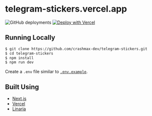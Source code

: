 # telegram-stickers.vercel.app

![GitHub deployments](https://img.shields.io/github/deployments/crashmax-dev/telegram-stickers/production?label=deployment&style=for-the-badge&labelColor=000000)
[![Deploy with Vercel](https://img.shields.io/badge/deploy%20with%20vercel-informational?style=for-the-badge&logo=vercel&logoColor=ffffff&color=000000)](https://vercel.com/new/git/external?repository-url=https%3A%2F%2Fgithub.com%2Fcrashmax-dev%2Ftelegram-stickers)

## Running Locally

```bash
$ git clone https://github.com/crashmax-dev/telegram-stickers.git
$ cd telegram-stickers
$ npm install
$ npm run dev
```

Create a `.env` file similar to [`.env.example`](https://github.com/crashmax-dev/telegram-stickers/blob/master/.env.example).

## Built Using

- [Next.js](https://nextjs.org)
- [Vercel](https://vercel.com)
- [Linaria](https://github.com/callstack/linaria)